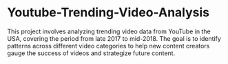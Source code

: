 # Youtube-Trending-Video-Analysis
This project involves analyzing trending video data from YouTube in the USA, covering the period from late 2017 to mid-2018. The goal is to identify patterns across different video categories to help new content creators gauge the success of videos and strategize future content.
